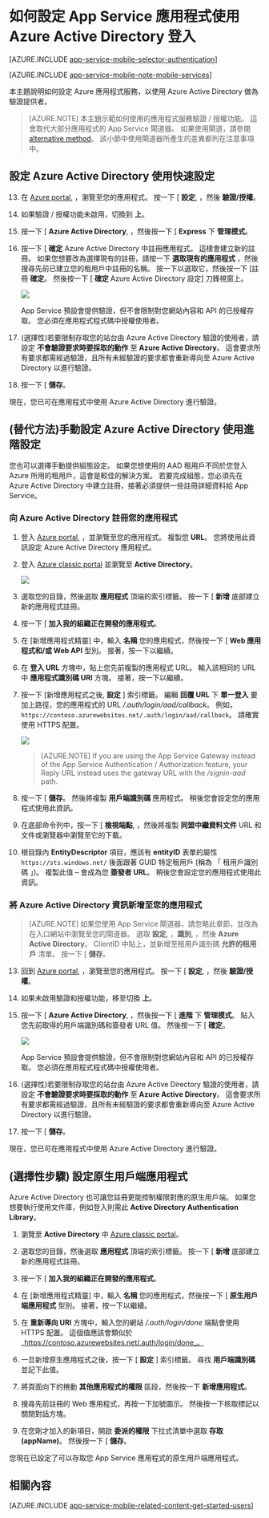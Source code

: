 <properties 
    pageTitle="如何為您的應用程式服務應用程式設定 Azure Active Directory 驗證" 
    description="了解如何為您的應用程式服務應用程式設定 Azure Active Directory 驗證。" 
    authors="mattchenderson" 
    services="app-service\mobile" 
    documentationCenter="" 
    manager="dwrede" 
    editor=""/>

<tags 
    ms.service="app-service-mobile" 
    ms.workload="mobile" 
    ms.tgt_pltfrm="na" 
    ms.devlang="multiple" 
    ms.topic="article" 
    ms.date="11/20/2015" 
    ms.author="mahender"/>

# 如何設定 App Service 應用程式使用 Azure Active Directory 登入

[AZURE.INCLUDE [app-service-mobile-selector-authentication](../../includes/app-service-mobile-selector-authentication.md)]
&nbsp;

[AZURE.INCLUDE [app-service-mobile-note-mobile-services](../../includes/app-service-mobile-note-mobile-services.md)]

本主題說明如何設定 Azure 應用程式服務，以使用 Azure Active Directory 做為驗證提供者。 

> [AZURE.NOTE] 本主題示範如何使用的應用程式服務驗證 / 授權功能。 這會取代大部分應用程式的 App Service 閘道器。 如果使用閘道，請參閱 [alternative method]。 該小節中使用閘道器所產生的差異都列在注意事項中。


## <a name="express"> </a>設定 Azure Active Directory 使用快速設定

13. 在 [Azure portal], ，瀏覽至您的應用程式。 按一下 [ **設定**, ，然後 **驗證/授權**。

14. 如果驗證 / 授權功能未啟用，切換到 **上**。

15. 按一下 [ **Azure Active Directory**, ，然後按一下 [ **Express** 下 **管理模式**。

16. 按一下 [ **確定** Azure Active Directory 中註冊應用程式。 這樣會建立新的註冊。 如果您想要改為選擇現有的註冊，請按一下 **選取現有的應用程式** ，然後搜尋先前已建立您的租用戶中註冊的名稱。 按一下以選取它，然後按一下 [註冊 **確定**。 然後按一下 [ **確定** Azure Active Directory 設定] 刀鋒視窗上。

    ![][0]
    
    App Service 預設會提供驗證，但不會限制對您網站內容和 API 的已授權存取。 您必須在應用程式程式碼中授權使用者。 

17. (選擇性)若要限制存取您的站台由 Azure Active Directory 驗證的使用者，請設定 **不會驗證要求時要採取的動作** 至 **Azure Active Directory**。 這會要求所有要求都需經過驗證，且所有未經驗證的要求都會重新導向至 Azure Active Directory 以進行驗證。

17. 按一下 [ **儲存**。 

現在，您已可在應用程式中使用 Azure Active Directory 進行驗證。

## <a name="advanced"> </a>(替代方法)手動設定 Azure Active Directory 使用進階設定
您也可以選擇手動提供組態設定。 如果您想使用的 AAD 租用戶不同於您登入 Azure 所用的租用戶，這會是較佳的解決方案。 若要完成組態，您必須先在 Azure Active Directory 中建立註冊，接著必須提供一些註冊詳細資料給 App Service。

### <a name="register"> </a>向 Azure Active Directory 註冊您的應用程式

1. 登入 [Azure portal], ，並瀏覽至您的應用程式。 複製您 **URL**。 您將使用此資訊設定 Azure Active Directory 應用程式。

3. 登入 [Azure classic portal] 並瀏覽至 **Active Directory**。

    ![][2] 

4. 選取您的目錄，然後選取 **應用程式** 頂端的索引標籤。 按一下 [ **新增** 底部建立新的應用程式註冊。 

5. 按一下 [ **加入我的組織正在開發的應用程式**。

6. 在 [新增應用程式精靈] 中，輸入 **名稱** 您的應用程式，然後按一下 [  **Web 應用程式和/或 Web API** 型別。 接著，按一下以繼續。

7. 在 **登入 URL** 方塊中，貼上您先前複製的應用程式 URL。 輸入該相同的 URL 中 **應用程式識別碼 URI** 方塊。 接著，按一下以繼續。

8. 按一下 [新增應用程式之後, **設定** ] 索引標籤。 編輯 **回覆 URL** 下 **單一登入** 要加上路徑，您的應用程式的 URL _/.auth/login/aad/callback_。 例如，`https://contoso.azurewebsites.net/.auth/login/aad/callback`。 請確實使用 HTTPS 配置。

    ![][3]
    
    
    > [AZURE.NOTE]
    If you are using the App Service Gateway instead of the App Service Authentication / Authorization feature, your Reply URL instead uses the gateway URL with the _/signin-aad_ path.


9. 按一下 [ **儲存**。 然後將複製 **用戶端識別碼** 應用程式。 稍後您會設定您的應用程式使用此資訊。

10. 在底部命令列中，按一下 [ **檢視端點**, ，然後將複製 **同盟中繼資料文件** URL 和文件或瀏覽器中瀏覽至它的下載。

11. 根目錄內 **EntityDescriptor** 項目，應該有 **entityID** 表單的屬性 `https://sts.windows.net/` 後面跟著 GUID 特定租用戶 (稱為 「 租用戶識別碼 」)。 複製此值 – 會成為您 **簽發者 URL**。 稍後您會設定您的應用程式使用此資訊。

### <a name="secrets"> </a>將 Azure Active Directory 資訊新增至您的應用程式

> [AZURE.NOTE]
如果您使用 App Service 閘道器，請忽略此章節，並改為在入口網站中瀏覽至您的閘道器。 選取 **設定**, ，**識別**, ，然後 **Azure Active Directory**。 ClientID 中貼上，並新增至租用戶識別碼 **允許的租用戶** 清單。 按一下 [ **儲存**。


13. 回到 [Azure portal], ，瀏覽至您的應用程式。 按一下 [ **設定**, ，然後 **驗證/授權**。

14. 如果未啟用驗證和授權功能，移至切換 **上**。

15. 按一下 [ **Azure Active Directory**, ，然後按一下 [ **進階** 下 **管理模式**。 貼入您先前取得的用戶端識別碼和簽發者 URL 值。 然後按一下 [ **確定**。

    ![][1]
    
    App Service 預設會提供驗證，但不會限制對您網站內容和 API 的已授權存取。 您必須在應用程式程式碼中授權使用者。 

17. (選擇性)若要限制存取您的站台由 Azure Active Directory 驗證的使用者，請設定 **不會驗證要求時要採取的動作** 至 **Azure Active Directory**。 這會要求所有要求都需經過驗證，且所有未經驗證的要求都會重新導向至 Azure Active Directory 以進行驗證。

17. 按一下 [ **儲存**。 

現在，您已可在應用程式中使用 Azure Active Directory 進行驗證。 

## (選擇性步驟) 設定原生用戶端應用程式

Azure Active Directory 也可讓您註冊更能控制權限對應的原生用戶端。 如果您想要執行使用文件庫，例如登入則需此 **Active Directory Authentication Library**。

1. 瀏覽至 **Active Directory** 中 [Azure classic portal]。

2. 選取您的目錄，然後選取 **應用程式** 頂端的索引標籤。 按一下 [ **新增** 底部建立新的應用程式註冊。 

3. 按一下 [ **加入我的組織正在開發的應用程式**。

4. 在 [新增應用程式精靈] 中，輸入 **名稱** 您的應用程式，然後按一下 [  **原生用戶端應用程式** 型別。 接著，按一下以繼續。

5. 在 **重新導向 URI** 方塊中，輸入您的網站 _/.auth/login/done_ 端點會使用 HTTPS 配置。 這個值應該會類似於 _https://contoso.azurewebsites.net/.auth/login/done_。

6. 一旦新增原生應用程式之後，按一下 [ **設定** ] 索引標籤。 尋找 **用戶端識別碼** 並記下此值。

7. 將頁面向下的捲動 **其他應用程式的權限** 區段，然後按一下 **新增應用程式**。

8. 搜尋先前註冊的 Web 應用程式，再按一下加號圖示。 然後按一下核取標記以關閉對話方塊。

9. 在您剛才加入的新項目，開啟 **委派的權限** 下拉式清單中選取 **存取 (appName)**。 然後按一下 [ **儲存**。

您現在已設定了可以存取您 App Service 應用程式的原生用戶端應用程式。

## <a name="related-content"> </a>相關內容

[AZURE.INCLUDE [app-service-mobile-related-content-get-started-users](../../includes/app-service-mobile-related-content-get-started-users.md)]

<!-- Images. -->

[0]: ./media/app-service-mobile-how-to-configure-active-directory-authentication/mobile-app-aad-express-settings.png
[1]: ./media/app-service-mobile-how-to-configure-active-directory-authentication/mobile-app-aad-advanced-settings.png
[2]: ./media/app-service-mobile-how-to-configure-active-directory-authentication/app-service-navigate-aad.png
[3]: ./media/app-service-mobile-how-to-configure-active-directory-authentication/app-service-aad-app-configure.png

<!-- URLs. -->

[Azure portal]: https://portal.azure.com/
[Azure classic portal]: https://manage.windowsazure.com/
[ios-adal]: ../app-service-mobile-xamarin-ios-aad-sso.md
[alternative method]:#advanced
